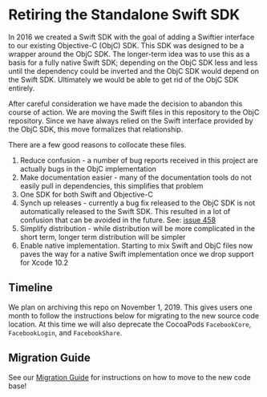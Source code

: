 # Retiring the Standalone Swift SDK

In 2016 we created a Swift SDK with the goal of adding a Swiftier interface to our existing Objective-C (ObjC) SDK. This SDK was designed to be a wrapper around the ObjC SDK. The longer-term idea was to use this as a basis for a fully native Swift SDK; depending on the ObjC SDK less and less until the dependency could be inverted and the ObjC SDK would depend on the Swift SDK. Ultimately we would be able to get rid of the ObjC SDK entirely.

After careful consideration we have made the decision to abandon this course of action. We are moving the Swift files in this repository to the ObjC repository. Since we have always relied on the Swift interface provided by the ObjC SDK, this move formalizes that relationship.

There are a few good reasons to collocate these files.


1. Reduce confusion - a number of bug reports received in this project are actually bugs in the ObjC implementation
2. Make documentation easier - many of the documentation tools do not easily pull in dependencies, this simplifies that problem
3. One SDK for both Swift and Objective-C
4. Synch up releases - currently a bug fix released to the ObjC SDK is not automatically released to the Swift SDK. This resulted in a lot of confusion that can be avoided in the future. See: [issue 458](https://github.com/facebook/facebook-swift-sdk/issues/458)
5. Simplify distribution - while distribution will be more complicated in the short term, longer term distribution will be simpler
6. Enable native implementation. Starting to mix Swift and ObjC files now paves the way for a native Swift implementation once we drop support for Xcode 10.2

## Timeline

We plan on archiving this repo on November 1, 2019. This gives users one month to follow the instructions below for migrating to the new source code location. At this time we will also deprecate the CocoaPods `FacebookCore`, `FacebookLogin`, and `FacebookShare`.

## Migration Guide
See our [Migration Guide](https://github.com/facebook/facebook-swift-sdk/blob/master/MigrationGuide.md) for instructions on how to move to the new code base!
